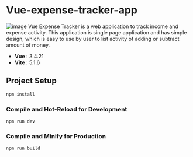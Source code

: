 # Vue-expense-tracker-app
![image](https://github.com/user-attachments/assets/8fa7a220-f099-45e5-b651-c814f2ceaeb2)
Vue Expense Tracker is a web application to track income and expense activity. This application is single page application and has simple design, which is easy to use by user to list activity of adding or subtract amount of money.
- **Vue**            : 3.4.21
- **Vite**           : 5.1.6

## Project Setup

```sh
npm install
```

### Compile and Hot-Reload for Development

```sh
npm run dev
```

### Compile and Minify for Production

```sh
npm run build
```
